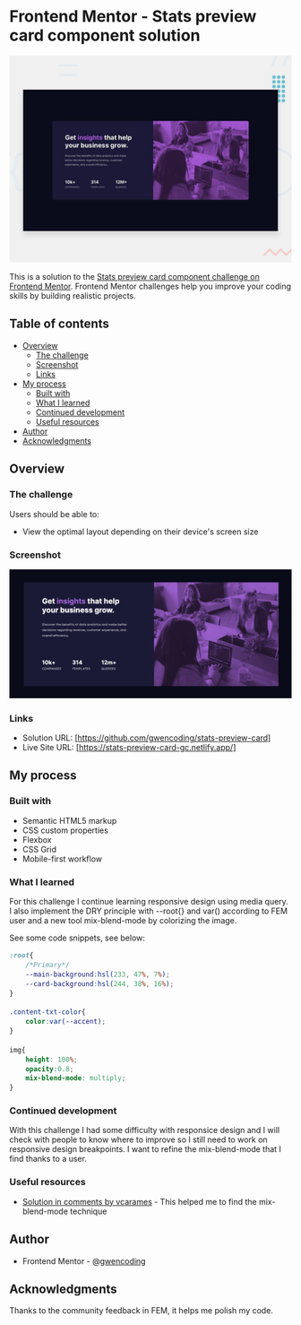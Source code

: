 # Frontend Mentor - Stats preview card component solution

![](./design/desktop-preview.jpg)

This is a solution to the [Stats preview card component challenge on Frontend Mentor](https://www.frontendmentor.io/challenges/stats-preview-card-component-8JqbgoU62). Frontend Mentor challenges help you improve your coding skills by building realistic projects. 

## Table of contents

- [Overview](#overview)
  - [The challenge](#the-challenge)
  - [Screenshot](#screenshot)
  - [Links](#links)
- [My process](#my-process)
  - [Built with](#built-with)
  - [What I learned](#what-i-learned)
  - [Continued development](#continued-development)
  - [Useful resources](#useful-resources)
- [Author](#author)
- [Acknowledgments](#acknowledgments)

## Overview

### The challenge

Users should be able to:

- View the optimal layout depending on their device's screen size

### Screenshot

![](./images/Stats-soluce-desktop.png) 

### Links

- Solution URL: [https://github.com/gwencoding/stats-preview-card]
- Live Site URL: [https://stats-preview-card-gc.netlify.app/]

## My process

### Built with

- Semantic HTML5 markup
- CSS custom properties
- Flexbox
- CSS Grid
- Mobile-first workflow

### What I learned

For this challenge I continue learning responsive design using media query.
I also implement the DRY principle with --root{} and var() according to FEM user and a new tool mix-blend-mode by colorizing the image.


See some code snippets, see below:

```css
:root{
    /*Primary*/
    --main-background:hsl(233, 47%, 7%);
    --card-background:hsl(244, 38%, 16%);
}

.content-txt-color{
    color:var(--accent);
}

img{
    height: 100%;
    opacity:0.8;
    mix-blend-mode: multiply;
}
```
### Continued development

With this challenge I had some difficulty with responsice design and I will check with people to know where to improve so I still need to work on responsive design breakpoints.
I want to refine the mix-blend-mode that I find thanks to a user.

### Useful resources

- [Solution in comments by vcarames](https://www.frontendmentor.io/solutions/responsive-design-using-flexbox-5ivtnODFt0) - This helped me to find the mix-blend-mode technique

## Author

- Frontend Mentor - [@gwencoding](https://www.frontendmentor.io/profile/gwencoding)

## Acknowledgments

Thanks to the community feedback in FEM, it helps me polish my code.

